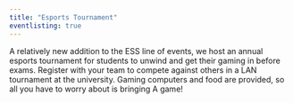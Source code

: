 ```yaml
---
title: "Esports Tournament"
eventlisting: true
---
```


A relatively new addition to the ESS line of events, we host an annual esports tournament for students to unwind and get their gaming in before exams. Register with your team to compete against others in a LAN tournament at the university. Gaming computers and food are provided, so all you have to worry about is bringing A game!
